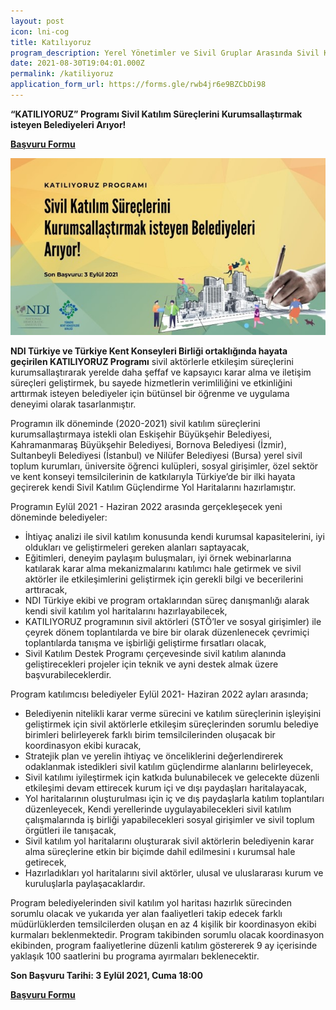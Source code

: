 ```yaml
---
layout: post
icon: lni-cog
title: Katılıyoruz
program_description: Yerel Yönetimler ve Sivil Gruplar Arasında Sivil Katılımı Geliştirme Programı
date: 2021-08-30T19:04:01.000Z
permalink: /katiliyoruz
application_form_url: https://forms.gle/rwb4jr6e9BZCbDi98
---
```

**“KATILIYORUZ” Programı Sivil Katılım Süreçlerini Kurumsallaştırmak isteyen Belediyeleri Arıyor!**

**[Başvuru Formu](https://forms.gle/rwb4jr6e9BZCbDi98)**

![](/assets/uploads/basvuru.jpg)

**NDI Türkiye ve Türkiye Kent Konseyleri Birliği ortaklığında hayata geçirilen KATILIYORUZ Programı** sivil aktörlerle etkileşim süreçlerini kurumsallaştırarak yerelde  daha şeffaf ve kapsayıcı karar alma ve  iletişim  süreçleri geliştirmek, bu sayede hizmetlerin verimliliğini ve etkinliğini arttırmak isteyen belediyeler için bütünsel bir öğrenme ve uygulama deneyimi olarak tasarlanmıştır.

Programın ilk döneminde (2020-2021) sivil katılım süreçlerini kurumsallaştırmaya istekli olan Eskişehir Büyükşehir Belediyesi, Kahramanmaraş Büyükşehir Belediyesi, Bornova Belediyesi (İzmir), Sultanbeyli Belediyesi (İstanbul) ve Nilüfer Belediyesi (Bursa) yerel sivil toplum kurumları, üniversite öğrenci kulüpleri, sosyal girişimler, özel sektör ve kent konseyi temsilcilerinin de katkılarıyla Türkiye’de bir ilki hayata geçirerek kendi Sivil Katılım Güçlendirme Yol Haritalarını hazırlamıştır.

Programın Eylül 2021 - Haziran 2022 arasında gerçekleşecek yeni döneminde belediyeler:

* İhtiyaç analizi ile sivil katılım konusunda kendi kurumsal kapasitelerini, iyi oldukları ve geliştirmeleri gereken alanları saptayacak,
* Eğitimleri, deneyim paylaşım buluşmaları, iyi örnek webinarlarına katılarak karar alma mekanizmalarını katılımcı hale getirmek ve sivil aktörler ile etkileşimlerini geliştirmek için gerekli bilgi ve becerilerini arttıracak,
* NDI Türkiye ekibi ve program ortaklarından süreç danışmanlığı alarak kendi sivil katılım yol haritalarını hazırlayabilecek,
* KATILIYORUZ programının sivil aktörleri (STÖ’ler ve sosyal girişimler) ile çeyrek dönem toplantılarda ve bire bir olarak düzenlenecek çevrimiçi toplantılarda tanışma ve işbirliği geliştirme fırsatları olacak, 
* Sivil Katılım Destek Programı çerçevesinde sivil katılım alanında geliştirecekleri projeler 
  için teknik ve ayni destek almak üzere başvurabileceklerdir.

Program katılımcısı belediyeler Eylül 2021- Haziran 2022 ayları arasında;

* Belediyenin nitelikli karar verme sürecini ve katılım süreçlerinin işleyişini geliştirmek için sivil aktörlerle etkileşim süreçlerinden sorumlu belediye birimleri belirleyerek farklı birim temsilcilerinden oluşacak bir koordinasyon ekibi kuracak, 
* Stratejik plan ve yerelin ihtiyaç ve önceliklerini değerlendirerek odaklanmak istedikleri sivil katılım güçlendirme alanlarını belirleyecek,
* Sivil katılımı iyileştirmek için katkıda bulunabilecek ve gelecekte düzenli etkileşimi devam ettirecek kurum içi ve dışı paydaşları haritalayacak,
* Yol haritalarının oluşturulması için iç ve dış paydaşlarla katılım toplantıları düzenleyecek,
  Kendi yerellerinde uygulayabilecekleri sivil katılım çalışmalarında iş birliği yapabilecekleri sosyal girişimler ve sivil toplum örgütleri ile tanışacak,
* Sivil katılım yol haritalarını oluşturarak sivil aktörlerin belediyenin karar alma süreçlerine etkin bir biçimde dahil edilmesini ı kurumsal hale getirecek,
* Hazırladıkları yol haritalarını sivil aktörler, ulusal ve uluslararası kurum ve kuruluşlarla paylaşacaklardır.

Program belediyelerinden sivil katılım yol haritası hazırlık sürecinden sorumlu olacak ve yukarıda yer alan faaliyetleri takip edecek farklı müdürlüklerden temsilcilerden oluşan en az 4 kişilik bir koordinasyon ekibi kurmaları beklenmektedir. Program takibinden sorumlu olacak koordinasyon ekibinden, program faaliyetlerine düzenli katılım göstererek 9 ay içerisinde yaklaşık 100 saatlerini bu programa ayırmaları beklenecektir.

**Son Başvuru Tarihi: 3 Eylül 2021, Cuma 18:00**[](https://forms.gle/rwb4jr6e9BZCbDi98)

**[Başvuru Formu](https://forms.gle/rwb4jr6e9BZCbDi98)**